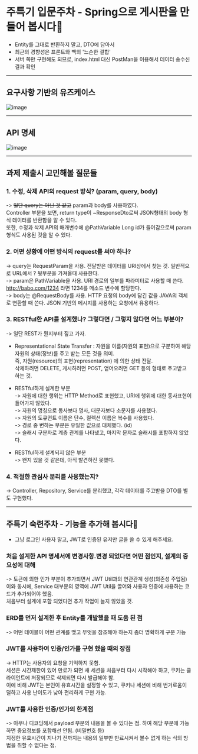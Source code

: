 # 주특기 입문주차 - Spring으로 게시판을 만들어 봅시다🌱
* Entity를 그대로 반환하지 말고, DTO에 담아서
* 최근의 경향성은 프론트와 백의 '느슨한 결합'
* 서버 쪽만 구현해도 되므로, index.html 대신 PostMan을 이용해서 데이터 송수신 결과 확인

---

## 요구사항 기반의 유즈케이스
![image](https://user-images.githubusercontent.com/122168823/217771183-822110f4-4b60-46a3-91e4-3475c90ced62.png)

---

## API 명세
![image](https://user-images.githubusercontent.com/122168823/217778385-63414999-495d-4019-9863-fe43e7101e1d.png)

---
## 과제 제출시 고민해볼 질문들

### 1. 수정, 삭제 API의 request 방식? (param, query, body)
-> ~~일단 query는 아닌 것 같고~~ param과 body를 사용하였다. <br>
Controller 부분을 보면, return type이 ~ResponseDto로써 JSON형태의 body 형식 데이터를 반환함을 알 수 있다. <br>
또한, 수정과 삭제 API의 매개변수에 @PathVariable Long id가 들어감으로써 param 형식도 사용된 것을 알 수 있다. <br>

### 2. 어떤 상황에 어떤 방식의 request를 써야 하나?
-> query는 RequestParam을 사용. 전달받은 데이터를 URI상에서 찾는 것. 일반적으로 URL에서 ? 뒷부분을 가져올때 사용한다. <br>
-> param은 PathVariable을 사용. URI 경로의 일부를 파라미터로 사용할 때 쓴다. http://babo.com/1234 라면 1234를 메소드 변수에 할당한다. <br>
-> body는 @RequestBody를 사용. HTTP 요청의 body에 담긴 값을 JAVA의 객체로 변환할 때 쓴다. JSON 기반의 메시지를 사용하는 요청에서 유용하다. <br>

### 3. RESTful한 API를 설계했나? 그렇다면 / 그렇지 않다면 어느 부분이?
-> 일단 REST가 뭔지부터 짚고 가자. <br>
* Representational State Transfer : 자원을 이름(자원의 표현)으로 구분하여 해당 자원의 상태(정보)를 주고 받는 모든 것을 의미. <br>
즉, 자원(resource)의 표현(representation) 에 의한 상태 전달. <br>
삭제하려면 DELETE, 게시하려면 POST, 얻어오려면 GET 등의 형태로 주고받고 하는 것.<br>

* RESTful하게 설계한 부분 <br>
-> 자원에 대한 행위는 HTTP Method로 표현했고, URI에 행위에 대한 동사표현이 들어가지 않았다. <br>
-> 자원의 명칭으로 동사보다 명사, 대문자보다 소문자를 사용했다. <br>
-> 자원의 도큐먼트 이름은 단수, 컬렉션 이름은 복수를 사용했다. <br>
-> 경로 중 변하는 부분은 유일한 값으로 대체했다. (id) <br>
-> 슬래시 구분자로 계층 관계를 나타냈고, 마지막 문자로 슬래시를 포함하지 않았다. <br>

* RESTful하게 설계되지 않은 부분 <br>
-> 왠지 있을 것 같은데, 아직 발견하진 못했다. <br>

### 4. 적절한 관심사 분리를 사용했는지?
-> Controller, Repository, Service를 분리했고, 각각 데이터를 주고받을 DTO를 별도 구현했다. <br>

---

## 주특기 숙련주차 - 기능을 추가해 봅시다🤔
* 그냥 로그인 사용자 말고, JWT로 인증된 유저만 글을 쓸 수 있게 해주세요.

### 처음 설계한 API 명세서에 변경사항.변경 되었다면 어떤 점인지, 설계의 중요성에 대해
-> 토큰에 의한 인가 부분이 추가되면서 JWT Util과의 연관관계 생성(의존성 주입됨) <br>
이와 동시에, Service 대부분의 영역에 JWT Util을 끌어와 사용자 인증에 사용하는 코드가 추가되어야 했음. <br>
처음부터 설계에 포함 되었다면 추가 작업이 늘지 않았을 것. <br>

### ERD를 먼저 설계한 후 Entity를 개발했을 때 도움 된 점
-> 어떤 테이블이 어떤 관계를 맺고 무엇을 참조해야 하는지 좀더 명확하게 구분 가능

### JWT를 사용하여 인증/인가를 구현 했을 때의 장점
-> HTTP는 사용자의 요청을 기억하지 못함. <br>
세션은 시간제한이 있어 만료가 되면 새 세션을 처음부터 다시 시작해야 하고, 쿠키는 클라이언트에 저장되므로 삭제되면 다시 발급해야 함.<br>
이에 비해 JWT는 본인이 유효시간을 설정할 수 있고, 쿠키나 세션에 비해 번거로움이 덜하고 사용 난이도가 낮아 편리하게 구현 가능. <br>

### JWT를 사용한 인증/인가의 한계점
-> 아무나 디코딩해서 payload 부분의 내용을 볼 수 있다는 점. 하여 해당 부분에 가능하면 중요정보를 포함해선 안됨. (비밀번호 등) <br> 
지정한 유효시간이 지나기 전까지는 내용의 일부만 만료시켜서 볼수 없게 하는 식의 방법을 취할 수 없다는 점.<br>
